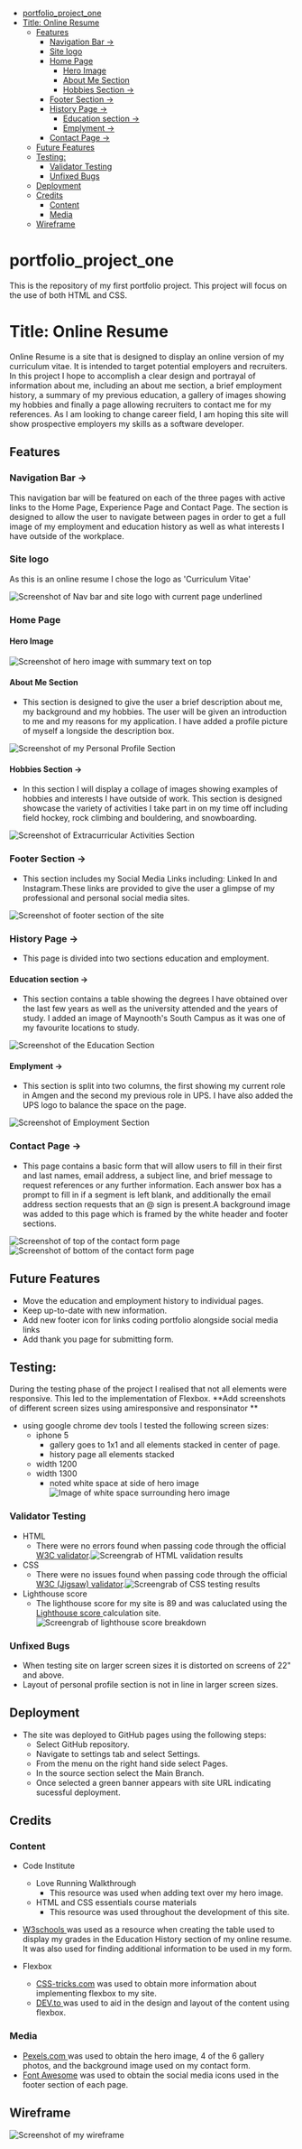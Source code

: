 <!-- TOC start -->
- [portfolio_project_one](#portfolio_project_one)
- [Title: Online Resume ](#title-online-resume)
  * [Features     ](#features)
    + [Navigation Bar ->](#navigation-bar-)
    + [Site logo ](#site-logo)
    + [Home Page](#home-page)
      - [Hero Image ](#hero-image)
      - [About Me Section](#about-me-section)
      - [Hobbies Section -> ](#hobbies-section-)
    + [Footer Section -> ](#footer-section-)
    + [History Page -> ](#history-page-)
      - [Education section -> ](#education-section-)
      - [Emplyment -> ](#emplyment-)
    + [Contact Page -> ](#contact-page-)
  * [Future Features](#future-features)
  * [Testing:  ](#testing)
    + [Validator Testing](#validator-testing)
    + [Unfixed Bugs](#unfixed-bugs)
  * [Deployment ](#deployment)
  * [Credits ](#credits)
    + [Content](#content)
    + [Media](#media)
  * [Wireframe ](#wireframe)
<!-- TOC end -->
<!-- TOC --><a name="portfolio_project_one"></a>
# portfolio_project_one
This is the repository of my first portfolio project. This project will focus on the use of both HTML and CSS.

<!-- TOC --><a name="title-online-resume"></a>
# Title: Online Resume 
Online Resume is a site that is designed to display an online version of my curriculum vitae. It is intended to target potential employers and recruiters. In this project I hope to accomplish a clear design and portrayal of information about me, including an about me section, a brief employment history, a  summary of my previous education, a gallery of images showing my hobbies and finally a page allowing recruiters to contact me for my references. As I am looking to change career field, I am hoping this site will show prospective employers my skills as a software developer. 

<!-- TOC --><a name="features"></a>
## Features     
<!-- TOC --><a name="navigation-bar-"></a>
### Navigation Bar ->
This navigation bar will be featured on each of the three pages with active links to the Home Page, Experience Page and Contact Page. The section is designed to allow the user to navigate between pages in order to get a full image of my employment and education history as well as what interests I have outside of the workplace. 

<!-- TOC --><a name="site-logo"></a>
### Site logo 
As this is an online resume I chose the logo as 'Curriculum Vitae'

<img src="assets/images/screenshots/headerandnav.png" alt="Screenshot of Nav bar and site logo with current page underlined">

<!-- TOC --><a name="home-page"></a>
### Home Page

<!-- TOC --><a name="hero-image"></a>
#### Hero Image 

<img src="assets/images/screenshots/herowithtext.png" alt="Screenshot of hero image with summary text on top">

<!-- TOC --><a name="about-me-section"></a>
#### About Me Section
 * This section is designed to give the user a brief description about me, my background and my hobbies. The user will be given an introduction to me and my reasons for my application. I have added a profile picture of myself a longside the description box. 

<img src="assets/images/screenshots/personalprofile.png" alt="Screenshot of my Personal Profile Section">

<!-- TOC --><a name="hobbies-section-"></a>
#### Hobbies Section -> 
- In this section I will display a collage of images showing examples of hobbies and interests I have outside of work. This section is designed showcase the variety of activities I take part in on my time off including field hockey, rock climbing and bouldering, and snowboarding.
 
<img src="assets/images/screenshots/hobbies.png" alt="Screenshot of Extracurricular Activities Section">

<!-- TOC --><a name="footer-section-"></a>
### Footer Section -> 
- This section includes my Social Media Links including: Linked In and Instagram.These links are provided to give the user a glimpse of my professional and personal social media sites. 

<img src="assets/images/screenshots/newfooter.png" alt="Screenshot of footer section of the site">

<!-- TOC --><a name="history-page-"></a>
### History Page -> 
- This page is divided into two sections education and employment.

<!-- TOC --><a name="education-section-"></a>
#### Education section -> 
- This section contains a table showing the degrees I have obtained over the last few years as well as the university attended and the years of study. I added an image of Maynooth's South Campus as it was one of my favourite locations to study. 

<img src="assets/images/screenshots/education.png" alt="Screenshot of the Education Section">

<!-- TOC --><a name="emplyment-"></a>
#### Emplyment -> 
- This section is split into two columns, the first showing my current role in Amgen and the second my previous role in UPS. I have also added the UPS logo to balance the space on the page.  

<img src="assets/images/screenshots/employment.png" alt="Screenshot of Employment Section">

<!-- TOC --><a name="contact-page-"></a>
### Contact Page -> 
- This page contains a basic form that will allow users to fill in their first and last names, email address, a subject line, and brief message to request references or any further information. Each answer box has a prompt to fill in if a segment is left blank, and additionally the email address section requests that an @ sign is present.A background image was added to this page which is framed by the white header and footer sections.  

<img src="assets/images/screenshots/contactpage.png" alt="Screenshot of top of the contact form page">
<img src="assets/images/screenshots/submitbutton.png" alt="Screenshot of bottom of the contact form page">

<!-- TOC --><a name="future-features"></a>
## Future Features
-	Move the education and employment history to individual pages.
-	Keep up-to-date with new information.
-	Add new footer icon for links coding portfolio alongside social media links
-   Add thank you page for submitting form. 

<!-- TOC --><a name="testing"></a>
## Testing:  
During the testing phase of the project I realised that not all elements were responsive. This led to the implementation of Flexbox. 
**Add screenshots of different screen sizes using amiresponsive and responsinator ** 
- using google chrome dev tools I tested the following screen sizes: 
    - iphone 5 
        - gallery goes to 1x1 and all elements stacked in center of page. 
        - history page all elements stacked
    - width 1200 
    - width 1300 
        - noted white space at side of hero image <img src="assets/images/screenshots/width1300.png" alt="Image of white space surrounding hero image">
            

<!-- TOC --><a name="validator-testing"></a>
### Validator Testing
-	HTML
    - There were no errors found when passing code through the official <a href="https://validator.w3.org/" target=_blank rel="noopener"> W3C validator</a>.<img  src="assets/images/screenshots/htmltesting.PNG" alt="Screengrab of HTML validation results">
-	CSS
    - There were no issues found when passing code through the official <a href="https://jigsaw.w3.org/css-validator/" target=_blank rel="noopener"> W3C (Jigsaw) validator</a>.<img  src="assets/images/screenshots/CSSresults.PNG" alt="Screengrab of CSS testing results">
-   Lighthouse score
    - The lighthouse score for my site is 89 and was caluclated using the <a href="https://web.dev/measure/?gclid=CjwKCAiAksyNBhAPEiwAlDBeLNrgtDnjyshg858znb2oscLaGjVm-r0pRKtJ4wFMaV1Gg1nMQ7JXfBoCei4QAvD_BwE" target=_blank rel="noopener"> Lighthouse score </a> calculation site. <img  src="assets/images/screenshots/lighthouse-score.png" alt="Screengrab of lighthouse score breakdown">


<!-- TOC --><a name="unfixed-bugs"></a>
### Unfixed Bugs
- When testing site on larger screen sizes it is distorted on screens of 22" and above. 
- Layout of personal profile section is not in line in larger screen sizes. 

<!-- TOC --><a name="deployment"></a>
## Deployment 
- The site was deployed to GitHub pages using the following steps:
    - Select GitHub repository.
    - Navigate to settings tab and select Settings. 
    - From the menu on the right hand side select Pages.
    - In the source section select the Main Branch.
    - Once selected a green banner appears with site URL indicating sucessful deployment. 


<!-- TOC --><a name="credits"></a>
## Credits 
<!-- TOC --><a name="content"></a>
### Content
-  Code Institute 
    - Love Running Walkthrough 
        -  This resource was used when adding text over my hero image. 
    - HTML and CSS essentials course materials 
        - This resource was used throughout the development of this site. 

- <a href="https://www.w3schools.com/default.asp" target="_blank" rel="noopener"> W3schools </a> was used as a resource when creating the table used to display my grades in the Education History section of my online resume. It was also used for finding additional information to be used in my form. 

- Flexbox
    - <a href="https://css-tricks.com/snippets/css/a-guide-to-flexbox/" target="_blank" rel="noopener">CSS-tricks.com</a> was used to obtain more information about implementing flexbox to my site. 
    - <a href="https://dev.to/drews256/ridiculously-easy-row-and-column-layouts-with-flexbox-1k01" target="_blank" rel="noopener">DEV.to </a> was used to aid in the design and layout of the content using flexbox. 

<!-- TOC --><a name="media"></a>
### Media
- <a href="https://www.pexels.com/" target="_blank" rel="noopener">Pexels.com </a> was used to obtain the hero image, 4 of the 6 gallery photos, and the background image used on my contact form. 
- <a href="https://fontawesome.com/" target="_blank" rel="noopener">Font Awesome</a> was used to obtain the social media icons used in the footer section of each page. 

<!-- TOC --><a name="wireframe"></a>
## Wireframe 
<img src="assets/images/screenshots/wireframe.jpg" alt="Screenshot of my wireframe">
